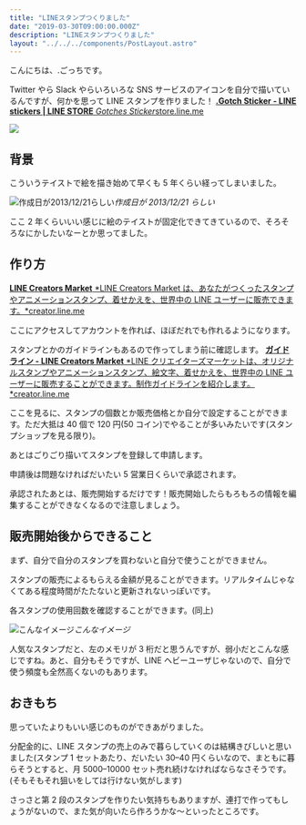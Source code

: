 ```yaml
---
title: "LINEスタンプつくりました"
date: "2019-03-30T09:00:00.000Z"
description: "LINEスタンプつくりました"
layout: "../../../components/PostLayout.astro"
---
```


こんにちは、.ごっちです。

Twitter やら Slack やらいろいろな SNS サービスのアイコンを自分で描いているんですが、何かを思って LINE スタンプを作りました！
[**.Gotch Sticker - LINE stickers | LINE STORE**
*Gotches Sticker*store.line.me](https://store.line.me/stickershop/product/7110330)

![](https://cdn-images-1.medium.com/max/4166/1*kvUUaGzYSXu8kqi3Br-0UQ.png)

## 背景

こういうテイストで絵を描き始めて早くも 5 年くらい経ってしまいました。

![作成日が2013/12/21らしい](https://cdn-images-1.medium.com/max/2000/1*y05gV-ewMFR2EqYBf3L3Ow.png)_作成日が 2013/12/21 らしい_

ここ 2 年くらいいい感じに絵のテイストが固定化できてきているので、そろそろなにかしたいなーとか思ってました。

## 作り方

[**LINE Creators Market**
*LINE Creators Market は、あなたがつくったスタンプやアニメーションスタンプ、着せかえを、世界中の LINE ユーザーに販売できます。*creator.line.me](https://creator.line.me/ja/)

ここにアクセスしてアカウントを作れば、ほぼだれでも作れるようになります。

スタンプとかのガイドラインもあるので作ってしまう前に確認します。
[**ガイドライン - LINE Creators Market**
*LINE クリエイターズマーケットは、オリジナルスタンプやアニメーションスタンプ、絵文字、着せかえを、世界中の LINE ユーザーに販売することができます。制作ガイドラインを紹介します。*creator.line.me](https://creator.line.me/ja/guideline/sticker/)

ここを見るに、スタンプの個数とか販売価格とか自分で設定することができます。ただ大抵は 40 個で 120 円(50 コイン)でやることが多いみたいです(スタンプショップを見る限り)。

あとはごりごり描いてスタンプを登録して申請します。

申請後は問題なければだいたい 5 営業日くらいで承認されます。

承認されたあとは、販売開始するだけです！販売開始したらもろもろの情報を編集することができなくなるので注意しましょう。

## 販売開始後からできること

まず、自分で自分のスタンプを買わないと自分で使うことができません。

スタンプの販売によるもらえる金額が見ることができます。リアルタイムじゃなくてある程度時間がたたないと更新されないっぽいです。

各スタンプの使用回数を確認することができます。(同上)

![こんなイメージ](https://cdn-images-1.medium.com/max/2000/1*eWeDhmhifpYJ3Ant9ulyHA.png)_こんなイメージ_

人気なスタンプだと、左のメモリが 3 桁だと思うんですが、弱小だとこんな感じですね。あと、自分もそうですが、LINE ヘビーユーザじゃないので、自分で使う頻度も全然高くないのもあります。

## おきもち

思っていたよりもいい感じのものができあがりました。

分配金的に、LINE スタンプの売上のみで暮らしていくのは結構きびしいと思いました(スタンプ 1 セットあたり、だいたい 30–40 円くらいなので、まともに暮らそうとすると、月 5000–10000 セット売れ続けなければならなさそうです。(そもそもそれ狙いをしては行けない気がします)

さっさと第 2 段のスタンプを作りたい気持ちもありますが、連打で作ってもしょうがないので、また気が向いたら作ろうかな〜といったところです。

